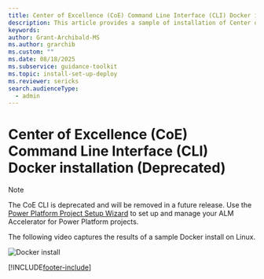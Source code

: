 ```yaml
---
title: Center of Excellence (CoE) Command Line Interface (CLI) Docker installation (Deprecated)
description: This article provides a sample of installation of Center of Excellence (CoE) command line interface (CLI) to a Linux Docker image.
keywords: 
author: Grant-Archibald-MS
ms.author: grarchib
ms.custom: ""
ms.date: 08/18/2025
ms.subservice: guidance-toolkit
ms.topic: install-set-up-deploy
ms.reviewer: sericks
search.audienceType: 
  - admin
---
```


# Center of Excellence (CoE) Command Line Interface (CLI) Docker installation (Deprecated)

> [!NOTE]
> The CoE CLI is deprecated and will be removed in a future release. Use the [Power Platform Project Setup Wizard](../../alm-accelerator/setup-admin-tasks.md) to set up and manage your ALM Accelerator for Power Platform projects.

The following video captures the results of a sample Docker install on Linux.

![Docker install](./media/install-docker.svg)

[!INCLUDE[footer-include](../../../includes/footer-banner.md)]
